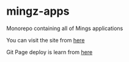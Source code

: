 # mingz-apps

Monorepo containing all of Mings applications

You can visit the site from [here](https://mingz6.github.io/LearnNx/)

Git Page deploy is learn from [here](https://emilyxiong.medium.com/deploy-a-nx-react-app-to-github-pages-a83de7551ec0)